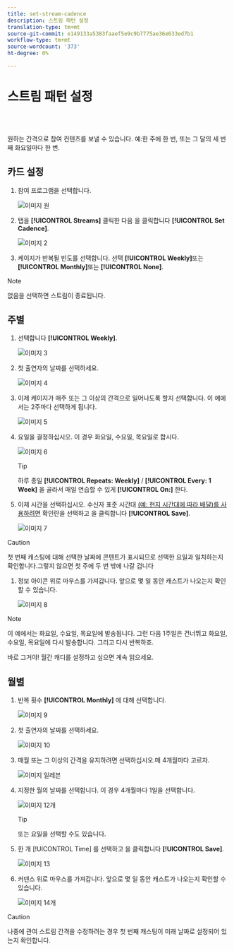 ```yaml
---
title: set-stream-cadence
description: 스트림 패턴 설정
translation-type: tm+mt
source-git-commit: e149133a5383faaef5e9c9b7775ae36e633ed7b1
workflow-type: tm+mt
source-wordcount: '373'
ht-degree: 0%

---
```



# 스트림 패턴 설정

<br> 

원하는 간격으로 참여 컨텐츠를 보낼 수 있습니다. 예:한 주에 한 번, 또는 그 달의 세 번째 화요일마다 한 번.

## 카드 설정

1. 참여 프로그램을 선택합니다.

   ![이미지 원](/help/sky/assets/engagement-programs/set-stream-cadence/set-stream-cadence-1.png)

1. 탭을 **[!UICONTROL Streams]** 클릭한 다음 을 클릭합니다 **[!UICONTROL Set Cadence]**.

   ![이미지 2](/help/sky/assets/engagement-programs/set-stream-cadence/set-stream-cadence-2.png)

1. 케이지가 반복될 빈도를 선택합니다. 선택 **[!UICONTROL Weekly]**&#x200B;또는 **[!UICONTROL Monthly]**&#x200B;또는 **[!UICONTROL None]**.

>[!NOTE]
>
>없음을 선택하면 스트림이 종료됩니다.

## 주별

1. 선택합니다 **[!UICONTROL Weekly]**.

   ![이미지 3](/help/sky/assets/engagement-programs/set-stream-cadence/set-stream-cadence-3.png)

1. 첫 출연자의 날짜를 선택하세요.

   ![이미지 4](/help/sky/assets/engagement-programs/set-stream-cadence/set-stream-cadence-4.png)

1. 이제 케이지가 매주 또는 그 이상의 간격으로 일어나도록 할지 선택합니다. 이 예에서는 2주마다 선택하게 됩니다.

   ![이미지 5](/help/sky/assets/engagement-programs/set-stream-cadence/set-stream-cadence-5.png)

1. 요일을 결정하십시오. 이 경우 화요일, 수요일, 목요일로 합시다.

   ![이미지 6](/help/sky/assets/engagement-programs/set-stream-cadence/set-stream-cadence-6.png)

   >[!TIP]
   >
   >하루 종일 **[!UICONTROL Repeats: Weekly]** / **[!UICONTROL Every: 1 Week]** 을 골라서 매일 연습할 수 있게 **[!UICONTROL On:]** 한다.

1. 이제 시간을 선택하십시오. 수신자 표준 시간대 [(예: 현지 시간대에 따라 배달)를 사용하려면](https://docs.marketo.com/display/DOCS/Schedule+Engagement+Programs+with+Recipient+Time+Zone) 확인란을 선택하고 을 클릭합니다 **[!UICONTROL Save]**.

   ![이미지 7](/help/sky/assets/engagement-programs/set-stream-cadence/set-stream-cadence-7.png)

>[!CAUTION]
>
>첫 번째 캐스팅에 대해 선택한 날짜에 콘텐트가 표시되므로 선택한 요일과 일치하는지 확인합니다.그렇지 않으면 첫 주에 두 번 밖에 나갈 겁니다

1. 정보 아이콘 위로 마우스를 가져갑니다. 앞으로 몇 일 동안 캐스트가 나오는지 확인할 수 있습니다.

   ![이미지 8](/help/sky/assets/engagement-programs/set-stream-cadence/set-stream-cadence-8.png)

>[!NOTE]
>
>이 예에서는 화요일, 수요일, 목요일에 발송됩니다. 그런 다음 1주일은 건너뛰고 화요일, 수요일, 목요일에 다시 발송합니다. 그리고 다시 반복하죠.

바로 그거야! 월간 캐디를 설정하고 싶으면 계속 읽으세요.

## 월별

1. 반복 횟수 **[!UICONTROL Monthly]** 에 대해 선택합니다.

   ![이미지 9](/help/sky/assets/engagement-programs/set-stream-cadence/set-stream-cadence-9.png)

1. 첫 출연자의 날짜를 선택하세요.

   ![이미지 10](/help/sky/assets/engagement-programs/set-stream-cadence/set-stream-cadence-10.png)

1. 매월 또는 그 이상의 간격을 유지하려면 선택하십시오.매 4개월마다 고르자.

   ![이미지 일레븐](/help/sky/assets/engagement-programs/set-stream-cadence/set-stream-cadence-11.png)

1. 지정한 월의 날짜를 선택합니다. 이 경우 4개월마다 1일을 선택합니다.

   ![이미지 12개](/help/sky/assets/engagement-programs/set-stream-cadence/set-stream-cadence-12.png)

   >[!TIP]
   >
   >또는 요일을 선택할 수도 있습니다.

1. 한 개 [!UICONTROL Time] 를 선택하고 을 클릭합니다 **[!UICONTROL Save]**.

   ![이미지 13](/help/sky/assets/engagement-programs/set-stream-cadence/set-stream-cadence-13.png)

1. 커덴스 위로 마우스를 가져갑니다. 앞으로 몇 일 동안 캐스트가 나오는지 확인할 수 있습니다.

   ![이미지 14개](/help/sky/assets/engagement-programs/set-stream-cadence/set-stream-cadence-14.png)

>[!CAUTION]
>
>나중에 관여 스트림 간격을 수정하려는 경우 첫 번째 캐스팅이 미래 날짜로 설정되어 있는지 확인합니다.

